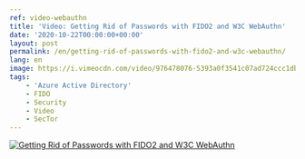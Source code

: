 ```yaml
---
ref: video-webauthn
title: 'Video: Getting Rid of Passwords with FIDO2 and W3C WebAuthn'
date: '2020-10-22T00:00:00+00:00'
layout: post
permalink: /en/getting-rid-of-passwords-with-fido2-and-w3c-webauthn/
lang: en
image: https://i.vimeocdn.com/video/976478076-5393a0f3541c07ad724ccc1db02eeb8ab931de0c4df87b582a357b14009c82f9-d?mw=1200&mh=675
tags:
    - 'Azure Active Directory'
    - FIDO
    - Security
    - Video
    - SecTor
---
```


[![Getting Rid of Passwords with FIDO2 and W3C WebAuthn](https://i.vimeocdn.com/video/976478076-5393a0f3541c07ad724ccc1db02eeb8ab931de0c4df87b582a357b14009c82f9-d?mw=1200&mh=675)](https://sector.ca/sessions/getting-rid-of-passwords-with-fido2-and-w3c-webauthn/)
